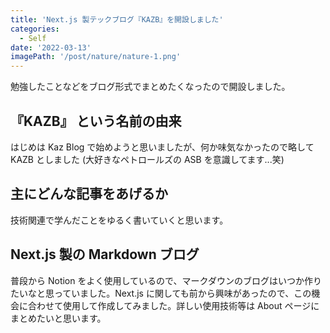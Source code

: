 ```yaml
---
title: 'Next.js 製テックブログ『KAZB』を開設しました'
categories:
  - Self
date: '2022-03-13'
imagePath: '/post/nature/nature-1.png'
---
```


勉強したことなどをブログ形式でまとめたくなったので開設しました。

## 『KAZB』 という名前の由来

はじめは Kaz Blog で始めようと思いましたが、何か味気なかったので略して KAZB としました (大好きなペトロールズの ASB を意識してます...笑)

## 主にどんな記事をあげるか

技術関連で学んだことをゆるく書いていくと思います。

## Next.js 製の Markdown ブログ

普段から Notion をよく使用しているので、マークダウンのブログはいつか作りたいなと思っていました。Next.js に関しても前から興味があったので、この機会に合わせて使用して作成してみました。詳しい使用技術等は About ページにまとめたいと思います。
